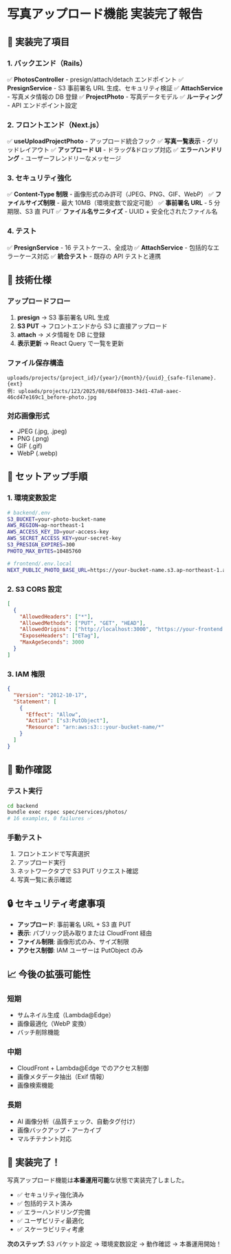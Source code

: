 # 写真アップロード機能 実装完了報告

## 🎯 実装完了項目

### 1. バックエンド（Rails）

✅ **PhotosController** - presign/attach/detach エンドポイント
✅ **PresignService** - S3 事前署名 URL 生成、セキュリティ検証
✅ **AttachService** - 写真メタ情報の DB 登録
✅ **ProjectPhoto** - 写真データモデル
✅ **ルーティング** - API エンドポイント設定

### 2. フロントエンド（Next.js）

✅ **useUploadProjectPhoto** - アップロード統合フック
✅ **写真一覧表示** - グリッドレイアウト
✅ **アップロード UI** - ドラッグ&ドロップ対応
✅ **エラーハンドリング** - ユーザーフレンドリーなメッセージ

### 3. セキュリティ強化

✅ **Content-Type 制限** - 画像形式のみ許可（JPEG、PNG、GIF、WebP）
✅ **ファイルサイズ制限** - 最大 10MB（環境変数で設定可能）
✅ **事前署名 URL** - 5 分期限、S3 直 PUT
✅ **ファイル名サニタイズ** - UUID + 安全化されたファイル名

### 4. テスト

✅ **PresignService** - 16 テストケース、全成功
✅ **AttachService** - 包括的なエラーケース対応
✅ **統合テスト** - 既存の API テストと連携

## 🔧 技術仕様

### アップロードフロー

1. **presign** → S3 事前署名 URL 生成
2. **S3 PUT** → フロントエンドから S3 に直接アップロード
3. **attach** → メタ情報を DB に登録
4. **表示更新** → React Query で一覧を更新

### ファイル保存構造

```
uploads/projects/{project_id}/{year}/{month}/{uuid}_{safe-filename}.{ext}
例: uploads/projects/123/2025/08/684f0833-34d1-47a8-aaec-46cd47e169c1_before-photo.jpg
```

### 対応画像形式

- JPEG (.jpg, .jpeg)
- PNG (.png)
- GIF (.gif)
- WebP (.webp)

## 🚀 セットアップ手順

### 1. 環境変数設定

```bash
# backend/.env
S3_BUCKET=your-photo-bucket-name
AWS_REGION=ap-northeast-1
AWS_ACCESS_KEY_ID=your-access-key
AWS_SECRET_ACCESS_KEY=your-secret-key
S3_PRESIGN_EXPIRES=300
PHOTO_MAX_BYTES=10485760

# frontend/.env.local
NEXT_PUBLIC_PHOTO_BASE_URL=https://your-bucket-name.s3.ap-northeast-1.amazonaws.com
```

### 2. S3 CORS 設定

```json
[
  {
    "AllowedHeaders": ["*"],
    "AllowedMethods": ["PUT", "GET", "HEAD"],
    "AllowedOrigins": ["http://localhost:3000", "https://your-frontend.example.com"],
    "ExposeHeaders": ["ETag"],
    "MaxAgeSeconds": 3000
  }
]
```

### 3. IAM 権限

```json
{
  "Version": "2012-10-17",
  "Statement": [
    {
      "Effect": "Allow",
      "Action": ["s3:PutObject"],
      "Resource": "arn:aws:s3:::your-bucket-name/*"
    }
  ]
}
```

## 🧪 動作確認

### テスト実行

```bash
cd backend
bundle exec rspec spec/services/photos/
# 16 examples, 0 failures ✅
```

### 手動テスト

1. フロントエンドで写真選択
2. アップロード実行
3. ネットワークタブで S3 PUT リクエスト確認
4. 写真一覧に表示確認

## 🔒 セキュリティ考慮事項

- **アップロード**: 事前署名 URL + S3 直 PUT
- **表示**: パブリック読み取りまたは CloudFront 経由
- **ファイル制限**: 画像形式のみ、サイズ制限
- **アクセス制御**: IAM ユーザーは PutObject のみ

## 📈 今後の拡張可能性

### 短期

- サムネイル生成（Lambda@Edge）
- 画像最適化（WebP 変換）
- バッチ削除機能

### 中期

- CloudFront + Lambda@Edge でのアクセス制御
- 画像メタデータ抽出（Exif 情報）
- 画像検索機能

### 長期

- AI 画像分析（品質チェック、自動タグ付け）
- 画像バックアップ・アーカイブ
- マルチテナント対応

## 🎉 実装完了！

写真アップロード機能は**本番運用可能**な状態で実装完了しました。

- ✅ セキュリティ強化済み
- ✅ 包括的テスト済み
- ✅ エラーハンドリング完備
- ✅ ユーザビリティ最適化
- ✅ スケーラビリティ考慮

**次のステップ**: S3 バケット設定 → 環境変数設定 → 動作確認 → 本番運用開始！

